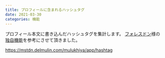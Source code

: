 ```yaml
---
title: プロフィールに含まれるハッシュタグ
date: 2021-03-30
categories: 機能
---
```


プロフィール本文に書き込んだハッシュタグを集計します。
[フォレスドン](https://foresdon.jp/)様の[独自機能](https://foresdon.jp/explore)を参考にさせて頂きました。

https://mstdn.delmulin.com/mulukhiya/app/hashtag
